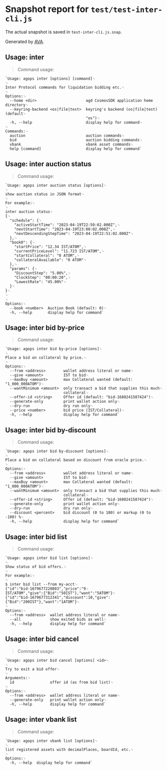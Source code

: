 # Snapshot report for `test/test-inter-cli.js`

The actual snapshot is saved in `test-inter-cli.js.snap`.

Generated by [AVA](https://avajs.dev).

## Usage: inter

> Command usage:

    `Usage: agops inter [options] [command]␊
    ␊
    Inter Protocol commands for liquidation bidding etc.␊
    ␊
    Options:␊
      --home <dir>                      agd CosmosSDK application home directory␊
      --keyring-backend <os|file|test>  keyring's backend (os|file|test) (default␊
                                        "os")␊
      -h, --help                        display help for command␊
    ␊
    Commands:␊
      auction                           auction commands␊
      bid                               auction bidding commands␊
      vbank                             vbank asset commands␊
      help [command]                    display help for command`

## Usage: inter auction status

> Command usage:

    `Usage: agops inter auction status [options]␊
    ␊
    show auction status in JSON format␊
    ␊
    For example:␊
    ␊
    inter auction status␊
    {␊
      "schedule": {␊
        "activeStartTime": "2023-04-19T22:50:02.000Z",␊
        "nextStartTime": "2023-04-19T23:00:02.000Z",␊
        "nextDescendingStepTime": "2023-04-19T22:51:02.000Z"␊
      },␊
      "book0": {␊
        "startPrice": "12.34 IST/ATOM",␊
        "currentPriceLevel": "11.723 IST/ATOM",␊
        "startCollateral": "0 ATOM",␊
        "collateralAvailable": "0 ATOM"␊
      },␊
      "params": {␊
        "DiscountStep": "5.00%",␊
        "ClockStep": "00:00:20",␊
        "LowestRate": "45.00%"␊
      }␊
    }␊
    ␊
    ␊
    Options:␊
      --book <number>  Auction Book (default: 0)␊
      -h, --help       display help for command`

## Usage: inter bid by-price

> Command usage:

    `Usage: agops inter bid by-price [options]␊
    ␊
    Place a bid on collateral by price.␊
    ␊
    Options:␊
      --from <address>        wallet address literal or name␊
      --give <amount>         IST to bid␊
      --maxBuy <amount>       max Collateral wanted (default: "1_000_000ATOM")␊
      --wantMinimum <amount>  only transact a bid that supplies this much␊
                              collateral␊
      --offer-id <string>     Offer id (default: "bid-1680241587424")␊
      --generate-only         print wallet action only␊
      --dry-run               dry run only␊
      --price <number>        bid price (IST/Collateral)␊
      -h, --help              display help for command`

## Usage: inter bid by-discount

> Command usage:

    `Usage: agops inter bid by-discount [options]␊
    ␊
    Place a bid on collateral based on discount from oracle price.␊
    ␊
    Options:␊
      --from <address>        wallet address literal or name␊
      --give <amount>         IST to bid␊
      --maxBuy <amount>       max Collateral wanted (default: "1_000_000ATOM")␊
      --wantMinimum <amount>  only transact a bid that supplies this much␊
                              collateral␊
      --offer-id <string>     Offer id (default: "bid-1680241587424")␊
      --generate-only         print wallet action only␊
      --dry-run               dry run only␊
      --discount <percent>    bid discount (0 to 100) or markup (0 to -100) %␊
      -h, --help              display help for command`

## Usage: inter bid list

> Command usage:

    `Usage: agops inter bid list [options]␊
    ␊
    Show status of bid offers.␊
    ␊
    For example:␊
    ␊
    $ inter bid list --from my-acct␊
    {"id":"bid-1679677228803","price":"9␊
    IST/ATOM","give":{"Bid":"50IST"},"want":"5ATOM"}␊
    {"id":"bid-1679677312341","discount":10,"give":{"Bid":"200IST"},"want":"1ATOM"}␊
    ␊
    Options:␊
      --from <address>  wallet address literal or name␊
      --all             show exited bids as well␊
      -h, --help        display help for command`

## Usage: inter bid cancel

> Command usage:

    `Usage: agops inter bid cancel [options] <id>␊
    ␊
    Try to exit a bid offer␊
    ␊
    Arguments:␊
      id                offer id (as from bid list)␊
    ␊
    Options:␊
      --from <address>  wallet address literal or name␊
      --generate-only   print wallet action only␊
      -h, --help        display help for command`

## Usage: inter vbank list

> Command usage:

    `Usage: agops inter vbank list [options]␊
    ␊
    list registered assets with decimalPlaces, boardId, etc.␊
    ␊
    Options:␊
      -h, --help  display help for command`
